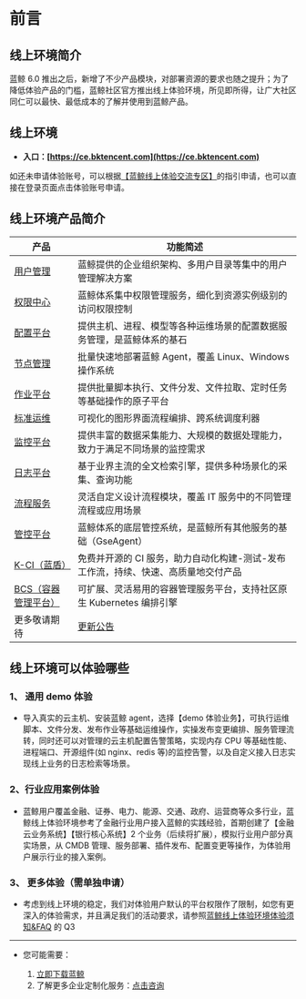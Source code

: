 # 前言

## 线上环境简介

蓝鲸 6.0 推出之后，新增了不少产品模块，对部署资源的要求也随之提升；为了降低体验产品的门槛，蓝鲸社区官方推出线上体验环境，所见即所得，让广大社区同仁可以最快、最低成本的了解并使用到蓝鲸产品。

## 线上环境

- **入口：[https://ce.bktencent.com](https://ce.bktencent.com)**

如还未申请体验账号，可以根据[【蓝鲸线上体验交流专区】](https://bk.tencent.com/s-mart/community/question/5612)的指引申请，也可以直接在登录页面点击体验账号申请。

## 线上环境产品简介

|产品|功能简述|
|---|------------------------------------------------------------|
|[用户管理](../../UserManage/2.5/UserGuide/Introduce/README.md)|蓝鲸提供的企业组织架构、多用户目录等集中的用户管理解决方案|
|[权限中心](../../IAM/1.12/UserGuide/Introduce/README.md)|蓝鲸体系集中权限管理服务，细化到资源实例级别的访问权限控制|
|[配置平台](../../CMDB/3.10/UserGuide/Introduce/Overview.md)|提供主机、进程、模型等各种运维场景的配置数据服务管理，是蓝鲸体系的基石|
|[节点管理](../../NodeMan/2.2/UserGuide/Introduce/Overview.md)|批量快速地部署蓝鲸 Agent，覆盖 Linux、Windows 操作系统|
|[作业平台](../../JOB/3.7/UserGuide/Introduction/What-is-Job.md)|提供批量脚本执行、文件分发、文件拉取、定时任务等基础操作的原子平台|
|[标准运维](../../SOPS/3.28/UserGuide/Overview/README.md)|可视化的图形界面流程编排、跨系统调度利器|
|[监控平台](../../Monitor/3.8/UserGuide/Overview/README.md)|提供丰富的数据采集能力、大规模的数据处理能力，致力于满足不同场景的监控需求|
|[日志平台](../../LogSearch/4.6/UserGuide/Intro/README.md)|基于业界主流的全文检索引擎，提供多种场景化的采集、查询功能|
|[流程服务](../../ITSM/2.6/UserGuide/Introduce/README.md)|灵活自定义设计流程模块，覆盖 IT 服务中的不同管理流程或应用场景|
|[管控平台](../../GSE/2.0/UserGuide/Introduce.md)|蓝鲸体系的底层管控系统，是蓝鲸所有其他服务的基础（GseAgent）|
|[K-CI（蓝盾）](../../Devops/2.0/UserGuide/intro/README.md)|免费并开源的 CI 服务，助力自动化构建-测试-发布工作流，持续、快速、高质量地交付产品|
|[BCS（容器管理平台）](../../BCS/1.28/UserGuide/Introduction/README.md)|可扩展、灵活易用的容器管理服务平台，支持社区原生 Kubernetes 编排引擎|
|更多敬请期待|[更新公告](https://docs.qq.com/doc/DSWViVEZvdW9LVE15)||

## 线上环境可以体验哪些
### 1、 通用 demo 体验
- 导入真实的云主机、安装蓝鲸 agent，选择【demo 体验业务】，可执行运维脚本、文件分发、发布作业等基础运维操作，实操发布变更编排、服务管理流转，同时还可以对管理的云主机配置告警策略，实现内存 CPU 等基础性能、进程端口、开源组件(如 nginx、redis 等)的监控告警，以及自定义接入日志实现线上业务的日志检索等场景。

### 2、行业应用案例体验
- 蓝鲸用户覆盖金融、证券、电力、能源、交通、政府、运营商等众多行业，蓝鲸线上体验环境参考了金融行业用户接入蓝鲸的实践经验，首期创建了【金融云业务系统】【银行核心系统】2 个业务（后续将扩展），模拟行业用户部分真实场景，从 CMDB 管理、服务部署、插件发布、配置变更等操作，为体验用户展示行业的接入案例。

### 3、 更多体验（需单独申请）
- 考虑到线上环境的稳定，我们对体验用户默认的平台权限作了限制，如您有更深入的体验需求，并且满足我们的活动要求，请参照[蓝鲸线上体验环境体验须知&FAQ](./FAQ.md) 的 Q3

---

- 您可能需要：

    1. [立即下载蓝鲸](https://bk.tencent.com/download/)
    2. 了解更多企业定制化服务：[点击咨询](https://bk.tencent.com/applyinfo/ee/)